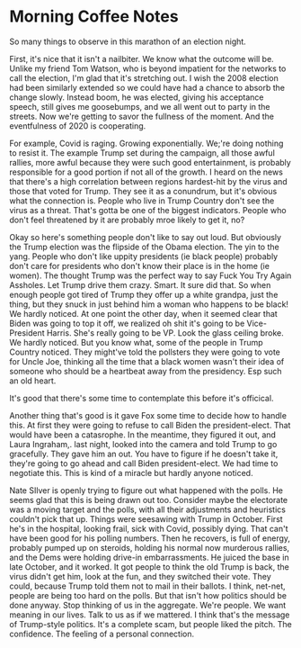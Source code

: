 # Morning Coffee Notes
So many things to observe in this marathon of an election night. 

First, it's nice that it isn't a nailbiter. We know what the outcome will be. Unlike my friend Tom Watson, who is beyond impatient for the networks to call the election, I'm glad that it's stretching out. I wish the 2008 election had been similarly extended so we could have had a chance to absorb the change slowly. Instead boom, he was elected, giving his acceptance speech, still gives me goosebumps, and we all went out to party in the streets. Now we're getting to savor the fullness of the moment. And the eventfulness of 2020 is cooperating. 

For example, Covid is raging. Growing exponentially. We;'re doing nothing to resist it. The example Trump set during the campaign, all those awful rallies, more awful because they were such good entertainment, is probably responsible for a good portion if not all of the growth. I heard on the news that there's a high correlation between regions hardest-hit by the virus and those that voted for Trump. They see it as a conundrum, but it's obvious what the connection is. People who live in Trump Country don't see the virus as a threat. That's gotta be one of the biggest indicators. People who don't feel threatened by it are probably mroe likely to get it, no?

Okay so here's something people don't like to say out loud. But obviously the Trump election was the flipside of the Obama election. The yin to the yang. People who don't like uppity presidents (ie black people) probably don't care for presidents who don't know their place is in the home (ie women). The thought Trump was the perfect way to say Fuck You Try Again Assholes. Let Trump drive them crazy. Smart. It sure did that. So when enough people got tired of Trump they offer up a white grandpa, just the thing, but they snuck in just behind him a woman who happens to be black! We hardly noticed. At one point the other day, when it seemed clear that Biden was going to top it off, we realized oh shit it's going to be Vice-President Harris. She's really going to be VP. Look the glass ceiling broke. We hardly noticed. But you know what, some of the people in Trump Country noticed. They might've told the pollsters they were going to vote for Uncle Joe, thinking all the time that a black women wasn't their idea of someone who should be a heartbeat away from the presidency. Esp such an old heart. 

It's good that there's some time to contemplate this before it's officical.

Another thing that's good is it gave Fox some time to decide how to handle this. At first they were going to refuse to call Biden the president-elect. That would have been a catasrophe. In the meantime, they figured it out, and Laura Ingraham,. last night, looked into the camera and told Trump to go gracefully. They gave him an out. You have to figure if he doesn't take it, they're going to go ahead and call Biden president-elect. We had time to negotiate this. This is kind of a miracle but hardly anyone noticed. 

Nate SIlver is openly trying to figure out what happened with the polls. He seems glad that this is being drawn out too. Consider maybe the electorate was a moving target and the polls, with all their adjustments and heuristics couldn't pick that up. Things were seesawing with Trump in October. First he's in the hospital, looking frail, sick with Covid, possibly dying. That can't have been good for his polling numbers. Then he recovers, is full of energy, probably pumped up on steroids, holding his normal now murderous rallies, and the Dems were holding drive-in embarrassments. He juiced the base in late October, and it worked. It got people to think the old Trump is back, the virus didn't get him, look at the fun, and they switched their vote. They could, because Trump told them not to mail in their ballots. I think, net-net, people are being too hard on the polls. But that isn't how politics should be done anyway. Stop thinking of us in the aggregate. We're people. We want meaning in our lives. Talk to us as if we mattered. I think that's the message of Trump-style politics. It's a complete scam, but people liked the pitch. The confidence. The feeling of a personal connection. 

